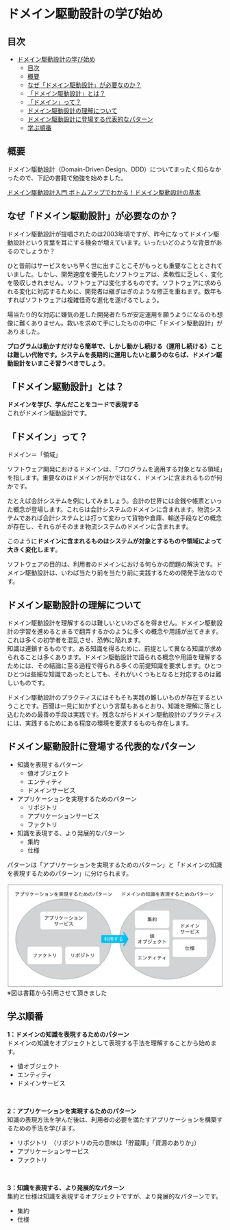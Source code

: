 # ドメイン駆動設計の学び始め

## 目次

- [ドメイン駆動設計の学び始め](#ドメイン駆動設計の学び始め)
  - [目次](#目次)
  - [概要](#概要)
  - [なぜ「ドメイン駆動設計」が必要なのか？](#なぜドメイン駆動設計が必要なのか)
  - [「ドメイン駆動設計」とは？](#ドメイン駆動設計とは)
  - [「ドメイン」って？](#ドメインって)
  - [ドメイン駆動設計の理解について](#ドメイン駆動設計の理解について)
  - [ドメイン駆動設計に登場する代表的なパターン](#ドメイン駆動設計に登場する代表的なパターン)
  - [学ぶ順番](#学ぶ順番)

## 概要

ドメイン駆動設計（Domain-Driven Design、DDD）についてまったく知らなかったので、下記の書籍で勉強を始めました。  

[ドメイン駆動設計入門 ボトムアップでわかる！ドメイン駆動設計の基本](https://www.amazon.co.jp/dp/B082WXZVPC)

## なぜ「ドメイン駆動設計」が必要なのか？

ドメイン駆動設計が提唱されたのは2003年頃ですが、昨今になってドメイン駆動設計という言葉を耳にする機会が増えています。いったいどのような背景があるのでしょうか？  

ひと昔前はサービスをいち早く世に出すことこそがもっとも重要なこととされていました。しかし、開発速度を優先したソフトウェアは、柔軟性に乏しく、変化を吸収しきれません。ソフトウェアは変化するものです。ソフトウェアに求められる変化に対応するために、開発者は継ぎはぎのような修正を重ねます。数年もすればソフトウェアは複雑怪奇な進化を遂げるでしょう。  

場当たり的な対応に嫌気の差した開発者たちが安定運用を願うようになるのも想像に難くありません。救いを求めて手にしたものの中に「ドメイン駆動設計」がありました。  

**プログラムは動かすだけなら簡単で、しかし動かし続ける（運用し続ける）ことは難しい代物です。システムを長期的に運用したいと願うのならば、ドメイン駆動設計をいまこそ習うべきでしょう**。  

## 「ドメイン駆動設計」とは？

**ドメインを学び、学んだことをコードで表現する**  
これがドメイン駆動設計です。  

## 「ドメイン」って？

ドメイン＝「領域」  

ソフトウェア開発におけるドメインは、「プログラムを適用する対象となる領域」を指します。重要なのはドメインが何かではなく、ドメインに含まれるものが何かです。  

たとえば会計システムを例にしてみましょう。会計の世界には金銭や帳票といった概念が登場します。これらは会計システムのドメインに含まれます。物流システムであれば会計システムとは打って変わって貨物や倉庫、輸送手段などの概念が存在し、それらがそのまま物流システムのドメインに含まれます。  

このように**ドメインに含まれるものはシステムが対象とするものや領域によって大きく変化します**。  

ソフトウェアの目的は、利用者のドメインにおける何らかの問題の解決です。ドメイン駆動設計は、いわば当たり前を当たり前に実践するための開発手法なのです。  

## ドメイン駆動設計の理解について

ドメイン駆動設計を理解するのは難しいといわざるを得ません。ドメイン駆動設計の学習を進めるとまるで翻弄するかのように多くの概念や用語が出てきます。これは多くの初学者を混乱させ、恐怖に陥れます。  
知識は連鎖するものです。ある知識を得るために、前提として異なる知識が求められることは多くあります。ドメイン駆動設計で語られる概念や用語を理解するためには、その結論に至る過程で得られる多くの前提知識を要求します。ひとつひとつは些細な知識であったとしても、それがいくつもとなると対応するのは難しいものです。  

ドメイン駆動設計のプラクティスにはそもそも実践の難しいものが存在するということです。百聞は一見に如かずという言葉もあるとおり、知識を理解に落とし込むための最善の手段は実践です。残念ながらドメイン駆動設計のプラクティスには、実践するためにある程度の環境を要求するものも存在します。  

## ドメイン駆動設計に登場する代表的なパターン

- 知識を表現するパターン
  + 値オブジェクト
  + エンティティ
  + ドメインサービス
- アプリケーションを実現するためのパターン
  + リポジトリ
  + アプリケーションサービス
  + ファクトリ
- 知識を表現する、より発展的なパターン
  + 集約
  + 仕様

パターンは「アプリケーションを実現するためのパターン」と「ドメインの知識を表現するためのパターン」に分けられます。

![alt text](pict/01_DDD_学び始め_01.jpg)  
※図は書籍から引用させて頂きました  

## 学ぶ順番

**1：ドメインの知識を表現するためのパターン**  
ドメインの知識をオブジェクトとして表現する手法を理解することから始めます。  

  - 値オブジェクト
  - エンティティ
  - ドメインサービス

<br />

**2：アプリケーションを実現するためのパターン**  
知識の表現方法を学んだ後は、利用者の必要を満たすアプリケーションを構築するための手法を学びます。  

  - リポジトリ　（リポジトリの元の意味は「貯蔵庫」「資源のありか」）
  - アプリケーションサービス
  - ファクトリ

<br />

**3：知識を表現する、より発展的なパターン**  
集約と仕様は知識を表現するオブジェクトですが、より発展的なパターンです。  

  - 集約
  - 仕様
